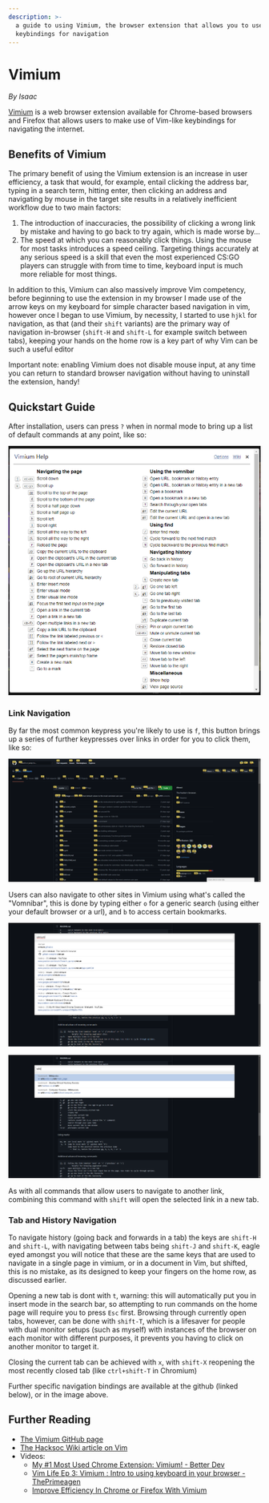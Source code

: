 ```yaml
---
description: >-
  a guide to using Vimium, the browser extension that allows you to use vim
  keybindings for navigation
---
```


# Vimium

_By_ _Isaac_

[Vimium](https://vimium.github.io/) is a web browser extension available for Chrome-based browsers and Firefox that allows users to make use of Vim-like keybindings for navigating the internet.

## Benefits of Vimium

The primary benefit of using the Vimium extension is an increase in user efficiency, a task that would, for example, entail clicking the address bar, typing in a search term, hitting enter, then clicking an address and navigating by mouse in the target site results in a relatively inefficient workflow due to two main factors:

1. The introduction of inaccuracies, the possibility of clicking a wrong link by mistake and having to go back to try again, which is made worse by...
2. The speed at which you can reasonably click things. Using the mouse for most tasks introduces a speed ceiling. Targeting things accurately at any serious speed is a skill that even the most experienced CS:GO players can struggle with from time to time, keyboard input is much more reliable for most things.

In addition to this, Vimium can also massively improve Vim competency, before beginning to use the extension in my browser I made use of the arrow keys on my keyboard for simple character based navigation in vim, however once I began to use Vimium, by necessity, I started to use `hjkl` for navigation, as that \(and their `shift` variants\) are the primary way of navigation in-browser \(`shift-H` and `shift-L` for example switch between tabs\), keeping your hands on the home row is a key part of why Vim can be such a useful editor

Important note: enabling Vimium does not disable mouse input, at any time you can return to standard browser navigation without having to uninstall the extension, handy!

## Quickstart Guide

After installation, users can press `?` when in normal mode to bring up a list of default commands at any point, like so:

![the advanced list of commands for Vimium](media/vimiumHelp.png)

### Link Navigation

By far the most common keypress you're likely to use is `f`, this button brings up a series of further keypresses over links in order for you to click them, like so:

![the Vimium f menu](media/vimiumf.png)

Users can also navigate to other sites in Vimium using what's called the "Vomnibar", this is done by typing either `o` for a generic search \(using either your default browser or a url\), and `b` to access certain bookmarks.

![using the &quot;Vomnibar&quot; for a generic search using o](media/vimiumVomnibar.png)

![doing the same with a bookmark search](media/vimiumVomnibarBookmark.png)

As with all commands that allow users to navigate to another link, combining this command with `shift` will open the selected link in a new tab.

### Tab and History Navigation

To navigate history \(going back and forwards in a tab\) the keys are `shift-H` and `shift-L`, with navigating between tabs being `shift-J` and `shift-K`, eagle eyed amongst you will notice that these are the same keys that are used to navigate in a single page in vimium, or in a document in Vim, but shifted, this is no mistake, as its designed to keep your fingers on the home row, as discussed earlier.

Opening a new tab is dont with `t`, warning: this will automatically put you in insert mode in the search bar, so attempting to run commands on the home page will require you to press `Esc` first. Browsing through currently open tabs, however, can be done with `shift-T`, which is a lifesaver for people with dual monitor setups \(such as myself\) with instances of the browser on each monitor with different purposes, it prevents you having to click on another monitor to target it.

Closing the current tab can be achieved with `x`, with `shift-X` reopening the most recently closed tab \(like `ctrl+shift-T` in Chromium\)

Further specific navigation bindings are available at the github \(linked below\), or in the image above.

## Further Reading

* [The Vimium GitHub page](https://github.com/philc/vimium)
* [The Hacksoc Wiki article on Vim](vim.md)
* Videos:
  * [My \#1 Most Used Chrome Extension: Vimium! - Better Dev](https://www.youtube.com/watch?v=wMxAcD909j4)
  * [Vim Life Ep 3: Vimium : Intro to using keyboard in your browser - ThePrimeagen](https://www.youtube.com/watch?v=cA2aUFsSLac)
  * [Improve Efficiency In Chrome or Firefox With Vimium](https://www.youtube.com/watch?v=bSdLfN03g-g)

